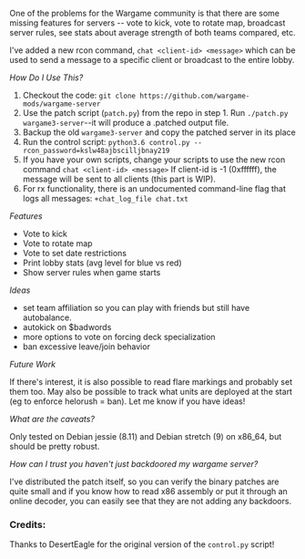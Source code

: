 One of the problems for the Wargame community is that there are some
missing features for servers -- vote to kick, vote to rotate map, broadcast
server rules, see stats about average strength of both teams compared, etc.

I've added a new rcon command, `chat <client-id> <message>` which
can be used to send a message to a specific client or broadcast to the entire
lobby.

*How Do I Use This?*

1. Checkout the code: `git clone https://github.com/wargame-mods/wargame-server`
2. Use the patch script (`patch.py`) from the repo in step 1. Run `./patch.py wargame3-server`--it will produce a .patched output file.
3. Backup the old `wargame3-server` and copy the patched server in its place
4. Run the control script: `python3.6 control.py --rcon_password=kslw48ajbscilljbnay219`
5. If you have your own scripts, change your scripts to use the new rcon command
     `chat <client-id> <message>` If client-id is -1 (0xffffff), the message
     will be sent to all clients (this part is WIP).
6. For rx functionality, there is an undocumented command-line flag that logs all messages: 
     `+chat_log_file chat.txt`

*Features*

* Vote to kick
* Vote to rotate map
* Vote to set date restrictions
* Print lobby stats (avg level for blue vs red)
* Show server rules when game starts

*Ideas*

* set team affiliation so you can play with friends but still have autobalance. 
* autokick on $badwords
* more options to vote on forcing deck specialization
* ban excessive leave/join behavior

*Future Work*

If there's interest, it is also possible to read flare markings and probably set
them too. May also be possible to track what units are deployed at the start
(eg to enforce helorush = ban). Let me know if you have ideas!

*What are the caveats?*

Only tested on Debian jessie (8.11) and Debian stretch (9) on x86_64, but should
be pretty robust.

*How can I trust you haven't just backdoored my wargame server?*

I've distributed the patch itself, so you can verify the binary patches are
quite small and if you know how to read x86 assembly or put it through an online
decoder, you can easily see that they are not adding any backdoors.

### Credits:

Thanks to DesertEagle for the original version of the `control.py` script!

